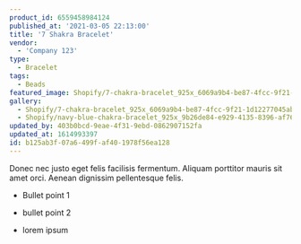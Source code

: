 ```yaml
---
product_id: 6559458984124
published_at: '2021-03-05 22:13:00'
title: '7 Shakra Bracelet'
vendor:
  - 'Company 123'
type:
  - Bracelet
tags:
  - Beads
featured_image: Shopify/7-chakra-bracelet_925x_6069a9b4-be87-4fcc-9f21-1d12277045ab.jpg
gallery:
  - Shopify/7-chakra-bracelet_925x_6069a9b4-be87-4fcc-9f21-1d12277045ab.jpg
  - Shopify/navy-blue-chakra-bracelet_925x_9b26de84-e929-4135-8396-af7654313061.jpg
updated_by: 403b0bcd-9eae-4f31-9ebd-0862907152fa
updated_at: 1614993397
id: b125ab3f-07a6-499f-af40-1978f56ea128
---
```

<p>Donec nec justo eget felis facilisis fermentum. Aliquam porttitor mauris sit amet orci. Aenean dignissim pellentesque felis.</p><ul><li><p>Bullet point 1</p></li><li><p>bullet point 2</p></li><li><p>lorem ipsum</p></li></ul>